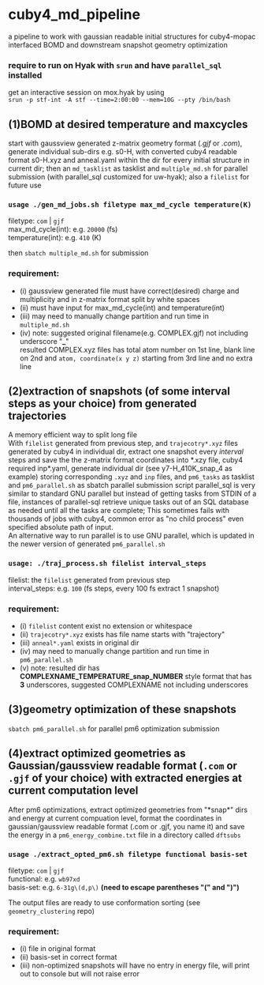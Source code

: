 # cuby4_md_pipeline
a pipeline to work with gaussian readable initial structures for cuby4-mopac interfaced BOMD and downstream snapshot geometry optimization 

### require to run on Hyak with `srun` and have `parallel_sql` installed  
get an interactive session on mox.hyak by using  
`srun -p stf-int -A stf --time=2:00:00 --mem=10G --pty /bin/bash`

## (1)BOMD at desired temperature and maxcycles  
start with gaussview generated z-matrix geometry format (*.gjf* or *.com*), generate individual sub-dirs e.g. s0-H, with converted cuby4 readable format s0-H.xyz and anneal.yaml within the dir for every initial structure in current dir; then an `md_tasklist` as tasklist and `multiple_md.sh` for parallel submission (with parallel_sql customized for uw-hyak); also a `filelist` for future use  

### `usage ./gen_md_jobs.sh filetype max_md_cycle temperature(K)`  
filetype: `com` | `gjf`  
max_md_cycle(int): e.g. `20000` (fs)  
temperature(int): e.g. `410` (K)  

then `sbatch multiple_md.sh` for submission

### requirement:  
* (i) gaussview generated file must have correct(desired) charge and multiplicity and in z-matrix format split by white spaces  
* (ii) must have input for max_md_cycle(int) and temperature(int)  
* (iii) may need to manually change partition and run time in `multiple_md.sh`  
* (iv) note: suggested original filename(e.g. COMPLEX.gjf) not including underscore "**_**"   
resulted COMPLEX.xyz files has total atom number on 1st line, blank line on 2nd and `atom, coordinate(x y z)` starting from 3rd line and no extra line  

## (2)extraction of snapshots (of some interval steps as your choice) from generated trajectories  
A memory efficient way to split long file  
With `filelist` generated from previous step, and `trajecotry*.xyz` files generated by cuby4 in individual dir, extract one snapshot every *interval* steps and save the the z-matrix format coordinates into \*.xzy file, cuby4 required inp*.yaml, generate individual dir (see y7-H_410K_snap_4 as example) storing corresponding `.xyz` and `inp` files, and `pm6_tasks` as tasklist and `pm6_parallel.sh` as sbatch  parallel submission script
parallel_sql is very similar to standard GNU parallel but instead of getting tasks from STDIN of a file, instances of parallel-sql retrieve unique tasks out of an SQL database as needed until all the tasks are complete; This sometimes fails with thousands of jobs with cuby4, common error as "no child process" even specified absolute path of input.  
An alternative way to run parallel is to use GNU parallel, which is updated in the newer version of generated `pm6_parallel.sh`

### `usage: ./traj_process.sh filelist interval_steps`
filelist:  the `filelist` generated from previous step  
interval_steps: e.g. `100` (fs steps, every 100 fs extract 1 snapshot)  
### requirement:  
* (i) `filelist` content exist no extension or whitespace
* (ii) `trajecotry*.xyz` exists has file name starts with "trajectory"
* (iii) `anneal*.yaml` exists in original dir
* (iv) may need to manually change partition and run time in `pm6_parallel.sh`
* (v) note: resulted dir has **COMPLEXNAME_TEMPERATURE_snap_NUMBER** style format that has **3** underscores, suggested COMPLEXNAME not including underscores

## (3)geometry optimization of these snapshots
`sbatch pm6_parallel.sh` for parallel pm6 optimization submission


## (4)extract optimized geometries as Gaussian/gaussview readable format (`.com` or `.gjf` of your choice) with extracted energies at current computation level  
After pm6 optimizations, extract optimized geometries from "\*snap\*" dirs and energy at current compuation level, format the coordinates in gaussian/gaussview readable format (.com or .gjf, you name it) and save the energy in a `pm6_energy_combine.txt` file in a directory called `dftsubs`  
### `usage ./extract_opted_pm6.sh filetype functional basis-set`  
filetype: `com` | `gjf`  
functional: e.g. `wb97xd`  
basis-set: e.g. `6-31g\(d,p\)` **(need to escape parentheses "(" and ")")**  


The output files are ready to use conformation sorting (see `geometry_clustering` repo)
### requirement:  
* (i) file in original format
* (ii) basis-set in correct format
* (iii) non-optimized snapshots will have no entry in energy file, will print out to console but will not raise error

